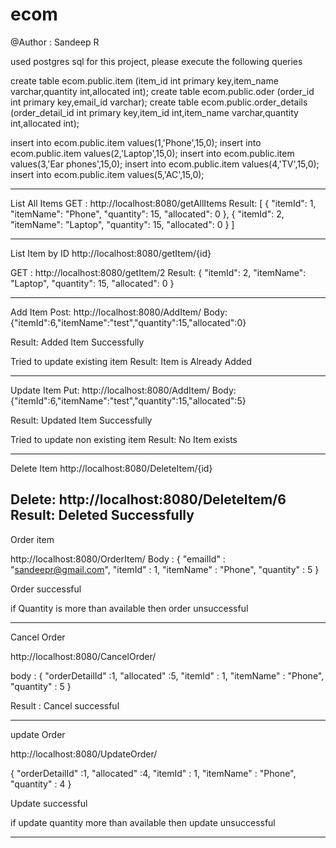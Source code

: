 # ecom
@Author : Sandeep R

used postgres sql for this project, please execute the following queries

create table ecom.public.item (item_id int primary key,item_name varchar,quantity int,allocated int);
create table ecom.public.oder (order_id int primary key,email_id varchar);
create table ecom.public.order_details (order_detail_id int primary key,item_id int,item_name varchar,quantity int,allocated int);


insert into ecom.public.item values(1,'Phone',15,0);
insert into ecom.public.item values(2,'Laptop',15,0);
insert into ecom.public.item values(3,'Ear phones',15,0);
insert into ecom.public.item values(4,'TV',15,0);
insert into ecom.public.item values(5,'AC',15,0);

---------------------------------------------------------------------------------
List All Items
GET : http://localhost:8080/getAllItems
Result: [
    {
        "itemId": 1,
        "itemName": "Phone",
        "quantity": 15,
        "allocated": 0
    },
    {
        "itemId": 2,
        "itemName": "Laptop",
        "quantity": 15,
        "allocated": 0
    } ]

-------------------------------------------------------------------------------------------

List Item by ID
http://localhost:8080/getItem/{id}

GET : http://localhost:8080/getItem/2
Result:
	{
		"itemId": 2,
		"itemName": "Laptop",
		"quantity": 15,
		"allocated": 0
	}

-------------------------------------------------------------------------------------------

Add Item
Post: http://localhost:8080/AddItem/
Body: {"itemId":6,"itemName":"test","quantity":15,"allocated":0}

Result: Added Item Successfully

Tried to update existing item
Result: Item is Already Added


-------------------------------------------------------------------------------------------

Update Item
Put: http://localhost:8080/AddItem/
Body: {"itemId":6,"itemName":"test","quantity":15,"allocated":5}

Result: Updated Item Successfully

Tried to update non existing item
Result: No Item exists


-------------------------------------------------------------------------------------------

Delete Item
http://localhost:8080/DeleteItem/{id}

Delete: http://localhost:8080/DeleteItem/6
Result: Deleted Successfully
---------------------------------------------------------------------------------------------

Order item

http://localhost:8080/OrderItem/
Body : { 
"emailId" : "sandeepr@gmail.com",
"itemId" : 1,
"itemName" : "Phone",
"quantity" : 5
}

Order successful

if Quantity is more than available then order unsuccessful

-------------------------------------------------------------------------------
Cancel Order

http://localhost:8080/CancelOrder/

body : {
"orderDetailId" :1,
"allocated" :5,
"itemId" : 1,
"itemName" : "Phone",
"quantity" : 5
}

Result : Cancel successful

---------------------------------------------------------------------------

update Order

http://localhost:8080/UpdateOrder/

{
"orderDetailId" :1,
"allocated" :4,
"itemId" : 1,
"itemName" : "Phone",
"quantity" : 4
}

Update successful

if update quantity more than available then update unsuccessful

-------------------------------------------------------------------------------

